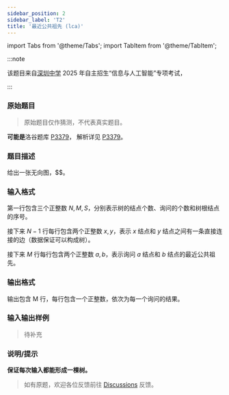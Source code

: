 ```yaml
---
sidebar_position: 2
sidebar_label: 'T2'
title: '最近公共祖先 (lca)'
---
```

import Tabs from '@theme/Tabs';
import TabItem from '@theme/TabItem';

:::note

该题目来自[深圳中学](https://shenzhong.net/) 2025 年自主招生“信息与人工智能”专项考试，

:::

### 原始题目

> 原始题目仅作猜测，不代表真实题目。

**可能是**洛谷题库 [P3379](https://www.luogu.com.cn/problem/P3379)，
解析详见 [P3379](../../../luogu/P3379.md)。

### 题目描述

给出一张无向图，$$。

### 输入格式

第一行包含三个正整数 $N,M,S$，分别表示树的结点个数、询问的个数和树根结点的序号。

接下来 $N−1$ 行每行包含两个正整数 $x,y$，表示 $x$ 结点和 $y$ 结点之间有一条直接连接的边（数据保证可以构成树）。

接下来 $M$ 行每行包含两个正整数 $a,b$，表示询问 $a$ 结点和 $b$ 结点的最近公共祖先。

### 输出格式

输出包含 M 行，每行包含一个正整数，依次为每一个询问的结果。

### 输入输出样例

> 待补充

### 说明/提示

**保证每次输入都能形成一棵树。**

> 如有原题，欢迎各位反馈前往 [Discussions](https://github.com/CoolCLK/tutorial/discussions) 反馈。